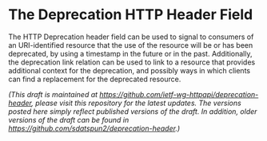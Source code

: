# The Deprecation HTTP Header Field

The HTTP Deprecation header field can be used to signal to consumers of an URI-identified resource that the use of the resource will be or has been deprecated, by using a timestamp in the future or in the past. Additionally, the deprecation link relation can be used to link to a resource that provides additional context for the deprecation, and possibly ways in which clients can find a replacement for the deprecated resource.

*(This draft is maintained at https://github.com/ietf-wg-httpapi/deprecation-header, please visit this repository for the latest updates. The versions posted here simply reflect published versions of the draft. In addition, older versions of the draft can be found in https://github.com/sdatspun2/deprecation-header.)*
